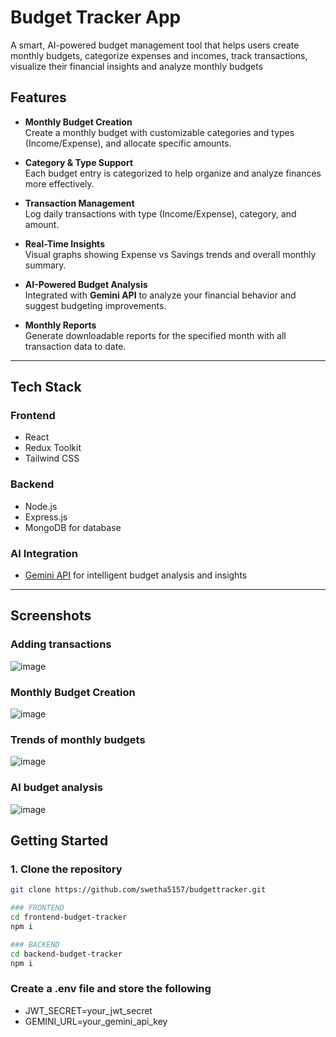 #  Budget Tracker App

A smart, AI-powered budget management tool that helps users create monthly budgets, categorize expenses and incomes, track transactions, visualize their financial insights and 
analyze monthly budgets

##  Features

- **Monthly Budget Creation**  
  Create a monthly budget with customizable categories and types (Income/Expense), and allocate specific amounts.

- **Category & Type Support**  
  Each budget entry is categorized to help organize and analyze finances more effectively.

- **Transaction Management**  
  Log daily transactions with type (Income/Expense), category, and amount.

- **Real-Time Insights**  
  Visual graphs showing Expense vs Savings trends and overall monthly summary.

- **AI-Powered Budget Analysis**  
  Integrated with **Gemini API** to analyze your financial behavior and suggest budgeting improvements.

- **Monthly Reports**  
  Generate downloadable reports for the specified month with all transaction data to date.

---

##  Tech Stack

### Frontend

- React
- Redux Toolkit
- Tailwind CSS

### Backend

- Node.js
- Express.js
- MongoDB for database

### AI Integration

- [Gemini API](https://deepmind.google/gemini/) for intelligent budget analysis and insights

---

##  Screenshots
### Adding transactions
![image](https://github.com/user-attachments/assets/a675baa4-4671-4a7e-97e4-631a33673a95)

### Monthly Budget Creation
![image](https://github.com/user-attachments/assets/a7a10bb5-4a18-46fa-af8c-f1a9bfc5bad9)

### Trends of monthly budgets
![image](https://github.com/user-attachments/assets/9e560153-4a2a-4c9b-b417-af7bf6d6e800)

### AI budget analysis
![image](https://github.com/user-attachments/assets/34840bbd-9195-41a0-9ef2-52dffb91bbe7)

##  Getting Started

### 1. Clone the repository
```bash
git clone https://github.com/swetha5157/budgettracker.git

### FRONTEND
cd frontend-budget-tracker
npm i

### BACKEND
cd backend-budget-tracker
npm i
```
###  Create a .env file and store the following
  - JWT_SECRET=your_jwt_secret
  - GEMINI_URL=your_gemini_api_key




